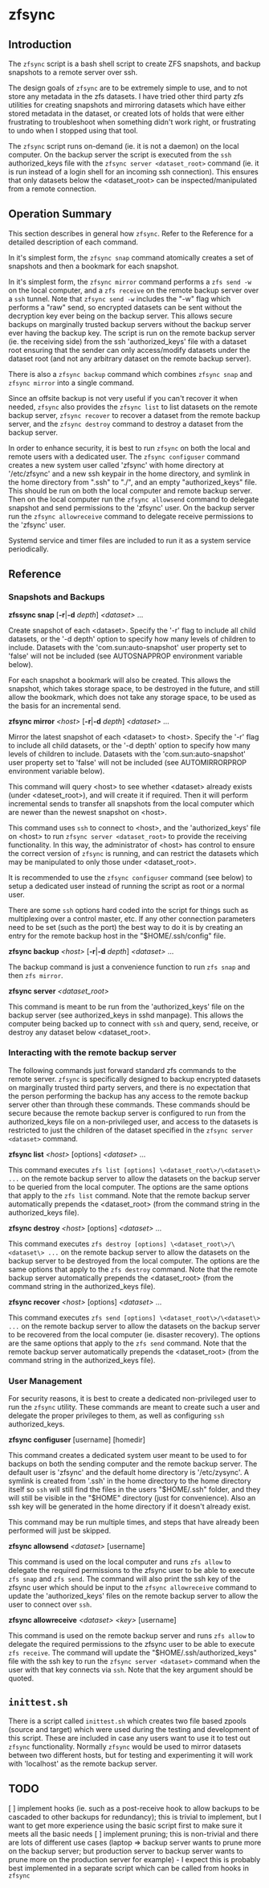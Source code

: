 # zfsync

## Introduction

The `zfsync` script is a bash shell script to create ZFS snapshots, and backup snapshots to a remote server over ssh.

The design goals of `zfsync` are to be extremely simple to use, and to not store any metadata in the zfs datasets. I have tried other third party zfs utilities for creating snapshots and mirroring datasets which have either stored metadata in the dataset, or created lots of holds that were either frustrating to troubleshoot when something didn't work right, or frustrating to undo when I stopped using that tool.

The `zfsync` script runs on-demand (ie. it is not a daemon) on the local computer. On the backup server the script is executed from the `ssh` authorized_keys file with the `zfsync server <dataset_root>` command (ie. it is run instead of a login shell for an incoming ssh connection). This ensures that only datasets below the <dataset_root> can be inspected/manipulated from a remote connection.

## Operation Summary

This section describes in general how `zfsync`. Refer to the Reference for a detailed description of each command.

In it's simplest form, the `zfsync snap` command atomically creates a set of snapshots and then a bookmark for each snapshot.

In it's simplest form, the `zfsync mirror` command performs a `zfs send -w` on the local computer, and a `zfs receive` on the remote backup server over a `ssh` tunnel. Note that `zfsync send -w` includes the "-w" flag which performs a "raw" send, so encrypted datasets can be sent without the decryption key ever being on the backup server. This allows secure backups on marginally trusted backup servers without the backup server ever having the backup key. The script is run on the remote backup server (ie. the receiving side) from the ssh 'authorized_keys' file with a dataset root ensuring that the sender can only access/modify datasets under the dataset root (and not any arbitrary dataset on the remote backup server).

There is also a `zfsync backup` command which combines `zfsync snap` and `zfsync mirror` into a single command.

Since an offsite backup is not very useful if you can't recover it when needed, `zfsync` also provides the `zfsync list` to list datasets on the remote backup server, `zfsync recover` to recover a dataset from the remote backup server, and the `zfsync destroy` command to destroy a dataset from the backup server.

In order to enhance security, it is best to run `zfsync` on both the local and remote users with a dedicated user. The `zfsync configuser` command creates a new system user called 'zfsync' with home directory at '/etc/zfsync' and a new ssh keypair in the home directory, and symlink in the home directory from ".ssh" to "./", and an empty "authorized_keys" file. This should be run on both the local computer and remote backup server. Then on the local computer run the `zfsync allowsend` command to delegate snapshot and send permissions to the 'zfsync' user. On the backup server run the `zfsync allowreceive` command to delegate receive permissions to the 'zfsync' user.

Systemd service and timer files are included to run it as a system service periodically.

## Reference

### Snapshots and Backups

**zfssync snap** [**-r**|**-d** *depth*] *\<dataset>* ...

Create snapshot of each \<dataset\>. Specify the '-r' flag to include all child datasets, or the '-d depth' option to specify how many levels of children to include. Datasets with the 'com.sun:auto-snapshot' user property set to 'false' will not be included (see AUTOSNAPPROP environment variable below).

For each snapshot a bookmark will also be created. This allows the snapshot, which takes storage space, to be destroyed in the future, and still allow the bookmark, which does not take any storage space, to be used as the basis for an incremental send.

**zfsync mirror** *\<host\>* [**-r**|**-d** *depth*] *\<dataset\>* ...

Mirror the latest snapshot of each \<dataset\> to \<host\>. Specify the '-r' flag to include all child datasets, or the '-d depth' option to specify how many levels of children to include. Datasets with the 'com.sun:auto-snapshot' user property set to 'false' will not be included (see AUTOMIRRORPROP environment variable below).

This command will query \<host\> to see whether \<dataset\> already exists (under \<dateset_root\>), and will create it if required. Then it will perform incremental sends to transfer all snapshots from the local computer which are newer than the newest snapshot on \<host\>.

This command uses `ssh` to connect to \<host\>, and the 'authorized_keys' file on \<host\> to run `zfsync server <dataset_root>` to provide the receiving functionality. In this way, the administrator of \<host\> has control to ensure the correct version of `zfsync` is running, and can restrict the datasets which may be manipulated to only those under \<dataset_root\>.

It is recommended to use the `zfsync configuser` command (see below) to setup a dedicated user instead of running the script as root or a normal user.

There are some `ssh` options hard coded into the script for things such as multiplexing over a control master, etc. If any other connection parameters need to be set (such as the port) the best way to do it is by creating an entry for the remote backup host in the "$HOME/.ssh/config" file.

**zfsync backup** *\<host\>* [**-r**|**-d** *depth*] *\<dataset\>* ...

The backup command is just a convenience function to run `zfs snap` and then `zfs mirror`.

**zfsync server** *\<dataset_root\>*

This command is meant to be run from the 'authorized_keys' file on the backup server (see authorized_keys in sshd manpage). This allows the computer being backed up to connect with `ssh` and query, send, receive, or destroy any dataset below \<dataset_root\>.

### Interacting with the remote backup server

The following commands just forward standard zfs commands to the remote server. `zfsync` is specifically designed to backup encrypted datasets on marginally trusted third party servers, and there is no expectation that the person performing the backup has any access to the remote backup server other than through these commands. These commands should be secure because the remote backup server is configured to run from the authorized_keys file on a non-privileged user, and access to the datasets is restricted to just the children of the dataset specified in the `zfsync server <dataset>` command.

**zfsync list** *\<host\>* [options] *\<dataset\>* ...

This command executes `zfs list [options] \<dataset_root\>/\<dataset\> ...` on the remote backup server to allow the datasets on the backup server to be queried from the local computer. The options are the same options that apply to the `zfs list` command. Note that the remote backup server automatically prepends the \<dataset_root\> (from the command string in the authorized_keys file).

**zfsync destroy** *\<host\>* [options] *\<dataset\>* ...

This command executes `zfs destroy [options] \<dataset_root\>/\<dataset\> ...` on the remote backup server to allow the datasets on the backup server to be destroyed from the local computer. The options are the same options that apply to the `zfs destroy` command. Note that the remote backup server automatically prepends the \<dataset_root\> (from the command string in the authorized_keys file).

**zfsync recover** *\<host\>* [options] *\<dataset\>* ...

This command executes `zfs send [options] \<dataset_root\>/\<dataset\> ...` on the remote backup server to allow the datasets on the backup server to be recovered from the local computer (ie. disaster recovery). The options are the same options that apply to the `zfs send` command. Note that the remote backup server automatically prepends the \<dataset_root\> (from the command string in the authorized_keys file).

### User Management

For security reasons, it is best to create a dedicated non-privileged user to run the `zfsync` utility. These commands are meant to create such a user and delegate the proper privileges to them, as well as configuring `ssh` authorized_keys.

**zfsync configuser** [username] [homedir]

This command creates a dedicated system user meant to be used to for backups on both the sending computer and the remote backup server. The default user is 'zfsync' and the default home directory is '/etc/zysync'. A symlink is created from '.ssh' in the home directory to the home directory itself so `ssh` will still find the files in the users "$HOME/.ssh" folder, and they will still be visible in the "$HOME" directory (just for convenience). Also an ssh key will be generated in the home directory if it doesn't already exist.

This command may be run multiple times, and steps that have already been performed will just be skipped.

**zfsync allowsend** *\<dataset\>* [username]

This command is used on the local computer and runs `zfs allow` to delegate the required permissions to the zfsync user to be able to execute `zfs snap` and `zfs send`. The command will also print the ssh key of the zfsync user which should be input to the `zfsync allowreceive` command to update the 'authorized_keys' files on the remote backup server to allow the user to connect over `ssh`.

**zfsync allowreceive** *\<dataset\>* *\<key\>* [username]

This command is used on the remote backup server and runs `zfs allow` to delegate the required permissions to the zfsync user to be able to execute `zfs receive`. The command will update the "$HOME/.ssh/authorized_keys" file with the ssh key to run the `zfsync server <dataset>` command when the user with that key connects via `ssh`. Note that the key argument should be quoted.

## `inittest.sh`

There is a script called `inittest.sh` which creates two file based zpools (source and target) which were used during the testing and development of this script. These are included in case any users want to use it to test out `zfsync` functionality. Normally `zfsync` would be used to mirror datasets between two different hosts, but for testing and experimenting it will work with 'localhost' as the remote backup server.

## TODO

[ ] implement hooks (ie. such as a post-receive hook to allow backups to be cascaded to other backups for redundancy); this is trivial to implement, but I want to get more experience using the basic script first to make sure it meets all the basic needs
[ ] implement pruning; this is non-trivial and there are lots of different use cases (laptop => backup server wants to prune more on the backup server; but production server to backup server wants to prune more on the production server for example) - I expect this is probably best implemented in a separate script which can be called from hooks in `zfsync`
